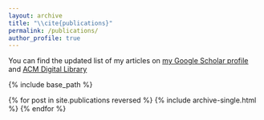 ```yaml
---
layout: archive
title: "\\cite{publications}"
permalink: /publications/
author_profile: true
---
```


You can find the updated list of my articles on <u><a href="https://scholar.google.de/citations?user=Ig3N8j0AAAAJ&hl=en">my Google Scholar profile</a></u> and <u><a href="https://dl.acm.org/author_page.cfm?id=81548008457&coll=DL&dl=ACM&trk=0">ACM Digital Library</a></u>

{% include base_path %}

{% for post in site.publications reversed %}
  {% include archive-single.html %}
{% endfor %}
